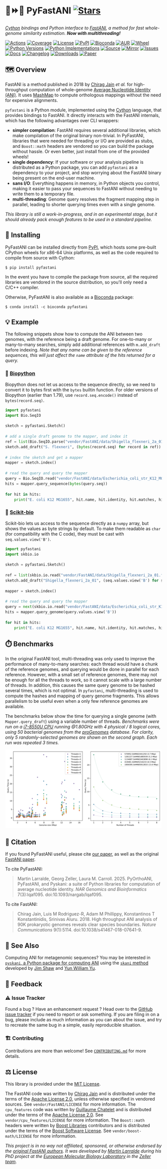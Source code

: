 # 🐍⏩🧬 PyFastANI [![Stars](https://img.shields.io/github/stars/althonos/pyfastani.svg?style=social&maxAge=3600&label=Star)](https://github.com/althonos/pyfastani/stargazers)

*[Cython](https://cython.org/) bindings and Python interface to [FastANI](https://github.com/ParBLiSS/FastANI/), a method for fast whole-genome similarity estimation.
**Now with multithreading!***

[![Actions](https://img.shields.io/github/actions/workflow/status/althonos/pyfastani/test.yml?branch=main&logo=github&style=flat-square&maxAge=300)](https://github.com/althonos/pyfastani/actions)
[![Coverage](https://img.shields.io/codecov/c/gh/althonos/pyfastani/branch/main.svg?style=flat-square&maxAge=3600)](https://codecov.io/gh/althonos/pyfastani/)
[![License](https://img.shields.io/badge/license-MIT-blue.svg?style=flat-square&maxAge=2678400)](https://choosealicense.com/licenses/mit/)
[![PyPI](https://img.shields.io/pypi/v/pyfastani.svg?style=flat-square&maxAge=3600)](https://pypi.org/project/pyfastani)
[![Bioconda](https://img.shields.io/conda/vn/bioconda/pyfastani?style=flat-square&maxAge=3600&logo=anaconda)](https://anaconda.org/bioconda/pyfastani)
[![AUR](https://img.shields.io/aur/version/python-pyfastani?logo=archlinux&style=flat-square&maxAge=3600)](https://aur.archlinux.org/packages/python-pyfastani)
[![Wheel](https://img.shields.io/pypi/wheel/pyfastani.svg?style=flat-square&maxAge=3600)](https://pypi.org/project/pyfastani/#files)
[![Python Versions](https://img.shields.io/pypi/pyversions/pyfastani.svg?style=flat-square&maxAge=600)](https://pypi.org/project/pyfastani/#files)
[![Python Implementations](https://img.shields.io/pypi/implementation/pyfastani.svg?style=flat-square&maxAge=600&label=impl)](https://pypi.org/project/pyfastani/#files)
[![Source](https://img.shields.io/badge/source-GitHub-303030.svg?maxAge=2678400&style=flat-square)](https://github.com/althonos/pyfastani/)
[![Mirror](https://img.shields.io/badge/mirror-EMBL-009f4d?style=flat-square&maxAge=2678400)](https://git.embl.de/larralde/pyfastani/)
[![Issues](https://img.shields.io/github/issues/althonos/pyfastani.svg?style=flat-square&maxAge=600)](https://github.com/althonos/pyfastani/issues)
[![Docs](https://img.shields.io/readthedocs/pyfastani/latest?style=flat-square&maxAge=600)](https://pyfastani.readthedocs.io)
[![Changelog](https://img.shields.io/badge/keep%20a-changelog-8A0707.svg?maxAge=2678400&style=flat-square)](https://github.com/althonos/pyfastani/blob/master/CHANGELOG.md)
[![Downloads](https://img.shields.io/pypi/dm/pyfastani?style=flat-square&color=303f9f&maxAge=86400&label=downloads)](https://pepy.tech/project/pyfastani)
[![Paper](https://img.shields.io/badge/paper-nargab%2Flqaf095-darkblue?style=flat-square&maxAge=2678400)](https://academic.oup.com/nargab/article/7/3/lqaf095/8196481)


## 🗺️ Overview

FastANI is a method published in 2018 by [Chirag Jain](https://github.com/cjain7)
*et al.* for high-throughput computation of whole-genome
[Average Nucleotide Identity (ANI)](https://img.jgi.doe.gov/docs/ANI.pdf).
It uses [MashMap](https://github.com/marbl/MashMap) to compute orthologous mappings
without the need for expensive alignments.


`pyfastani` is a Python module, implemented using the [Cython](https://cython.org/)
language, that provides bindings to FastANI. It directly interacts with the
FastANI internals, which has the following advantages over CLI wrappers:

- **simpler compilation**: FastANI requires several additional libraries,
  which make compilation of the original binary non-trivial. In PyFastANI,
  libraries that were needed for threading or I/O are provided as stubs,
  and `Boost::math` headers are vendored so you can build the package without
  hassle. Or even better, just install from one of the provided wheels!
- **single dependency**: If your software or your analysis pipeline is
  distributed as a Python package, you can add `pyfastani` as a dependency to
  your project, and stop worrying about the FastANI binary being present on
  the end-user machine.
- **sans I/O**: Everything happens in memory, in Python objects you control,
  making it easier to pass your sequences to FastANI
  without needing to write them to a temporary file.
- **multi-threading**: Genome query resolves the fragment mapping step in
  parallel, leading to shorter querying times even with a single genome.

*This library is still a work-in-progress, and in an experimental stage,
but it should already pack enough features to be used in a standard pipeline.*


## 🔧 Installing

PyFastANI can be installed directly from [PyPI](https://pypi.org/project/pyfastani/),
which hosts some pre-built CPython wheels for x86-64 Unix platforms, as well
as the code required to compile from source with Cython:
```console
$ pip install pyfastani
```

In the event you have to compile the package from source, all the required
libraries are vendored in the source distribution, so you'll only need a
C/C++ compiler.

Otherwise, PyFastANI is also available as a [Bioconda](https://pyfastani.github.io/)
package:
```console
$ conda install -c bioconda pyfastani
```

## 💡 Example

The following snippets show how to compute the ANI between two genomes,
with the reference being a draft genome. For one-to-many or many-to-many
searches, simply add additional references with `m.add_draft` before indexing.
*Note that any name can be given to the reference sequences, this will just
affect the `name` attribute of the hits returned for a query.*

### 🔬 [Biopython](https://github.com/biopython/biopython)

Biopython does not let us access to the sequence directly, so we need to
convert it to bytes first with the `bytes` builtin function. For older
versions of Biopython (earlier than 1.79), use `record.seq.encode()`
instead of `bytes(record.seq)`.

```python
import pyfastani
import Bio.SeqIO

sketch = pyfastani.Sketch()

# add a single draft genome to the mapper, and index it
ref = list(Bio.SeqIO.parse("vendor/FastANI/data/Shigella_flexneri_2a_01.fna", "fasta"))
sketch.add_draft("S. flexneri", (bytes(record.seq) for record in ref))

# index the sketch and get a mapper
mapper = sketch.index()

# read the query and query the mapper
query = Bio.SeqIO.read("vendor/FastANI/data/Escherichia_coli_str_K12_MG1655.fna", "fasta")
hits = mapper.query_sequence(bytes(query.seq))

for hit in hits:
    print("E. coli K12 MG1655", hit.name, hit.identity, hit.matches, hit.fragments)
```

### 🧪 [Scikit-bio](https://github.com/biocore/scikit-bio)

Scikit-bio lets us access to the sequence directly as a `numpy` array, but
shows the values as byte strings by default. To make them readable as
`char` (for compatibility with the C code), they must be cast with
`seq.values.view('B')`.

```python
import pyfastani
import skbio.io

sketch = pyfastani.Sketch()

ref = list(skbio.io.read("vendor/FastANI/data/Shigella_flexneri_2a_01.fna", "fasta"))
sketch.add_draft("Shigella_flexneri_2a_01", (seq.values.view('B') for seq in ref))

mapper = sketch.index()

# read the query and query the mapper
query = next(skbio.io.read("vendor/FastANI/data/Escherichia_coli_str_K12_MG1655.fna", "fasta"))
hits = mapper.query_genome(query.values.view('B'))

for hit in hits:
    print("E. coli K12 MG1655", hit.name, hit.identity, hit.matches, hit.fragments)
```

## ⏱️ Benchmarks

In the original FastANI tool, multi-threading was only used to improve the
performance of many-to-many searches: each thread would have a chunk of the
reference genomes, and querying would be done in parallel for each reference.
However, with a small set of reference genomes, there may not be enough for
all the threads to work, so it cannot scale with a large number of threads. In
addition, this causes the same query genome to be hashed several times, which
is not optimal. In `pyfastani`, multi-threading is used to compute the hashes and mapping of query genome fragments. This allows parallelism to be useful even
when a only few reference genomes are available.

The benchmarks below show the time for querying a single genome (with
`Mapper.query_draft`) using a variable number of threads. *Benchmarks
were run on a [i7-8550U CPU](https://www.intel.fr/content/www/fr/fr/products/sku/122589/) running @1.80GHz with 4 physical / 8 logical
cores, using 50 bacterial genomes from the [proGenomes](https://progenomes.embl.de/) database.
For clarity, only 5 randomly-selected genomes are shown on the second graph. Each run was repeated 3 times.*

![Benchmarks](https://raw.githubusercontent.com/althonos/pyfastani/main/benches/mapping/v0.4.0.svg)

## 🔖 Citation

If you found PyFastANI useful, please cite [our paper](https://academic.oup.com/nargab/article/7/3/lqaf095/8196481), 
as well as the original [FastANI paper](https://www.nature.com/articles/s41467-018-07641-9).

To cite PyFastANI:

> Martin Larralde, Georg Zeller, Laura M. Carroll. 2025. PyOrthoANI, PyFastANI, and Pyskani: a suite of Python libraries for computation of average nucleotide identity. *NAR Genomics and Bioinformatics* 7(3):lqaf095. doi:10.1093/nargab/lqaf095.

To cite FastANI:

> Chirag Jain, Luis M Rodriguez-R, Adam M Phillippy, Konstantinos T Konstantinidis, Srinivas Aluru. 2018. High throughput ANI analysis of 90K prokaryotic genomes reveals clear species boundaries. *Nature Communications* 9(1):5114. doi:10.1038/s41467-018-07641-9.

## 🔎 See Also

Computing ANI for metagenomic sequences? You may be interested in
[`pyskani`, a Python package for computing ANI](https://github.com/althonos/pyskani)
using the [`skani` method](https://www.biorxiv.org/content/10.1101/2023.01.18.524587v1)
developed by [Jim Shaw](https://jim-shaw-bluenote.github.io/)
and [Yun William Yu](https://github.com/yunwilliamyu).

## 💭 Feedback

### ⚠️ Issue Tracker

Found a bug ? Have an enhancement request ? Head over to the [GitHub issue
tracker](https://github.com/althonos/pyfastani/issues) if you need to report
or ask something. If you are filing in on a bug, please include as much
information as you can about the issue, and try to recreate the same bug
in a simple, easily reproducible situation.

### 🏗️ Contributing

Contributions are more than welcome! See
[`CONTRIBUTING.md`](https://github.com/althonos/pyfastani/blob/master/CONTRIBUTING.md)
for more details.


## ⚖️ License

This library is provided under the [MIT License](https://choosealicense.com/licenses/mit/).

The FastANI code was written by [Chirag Jain](https://github.com/cjain7)
and is distributed under the terms of the
[Apache License 2.0](https://choosealicense.com/licenses/apache-2.0/),
unless otherwise specified in vendored sources. See `vendor/FastANI/LICENSE`
for more information.
The `cpu_features` code was written by [Guillaume Chatelet](https://github.com/gchatelet)
and is distributed under the terms of the [Apache License 2.0](https://choosealicense.com/licenses/apache-2.0/).
See `vendor/cpu_features/LICENSE` for more information.
The `Boost::math` headers were written by [Boost Libraries](https://www.boost.org/) contributors
and is distributed under the terms of the [Boost Software License](https://choosealicense.com/licenses/bsl-1.0/).
See `vendor/boost-math/LICENSE` for more information.

*This project is in no way not affiliated, sponsored, or otherwise endorsed
by the [original FastANI authors](https://github.com/cjain7). It was developed by
[Martin Larralde](https://github.com/althonos/) during his PhD project
at the [European Molecular Biology Laboratory](https://www.embl.de/) in
the [Zeller team](https://github.com/zellerlab).*
